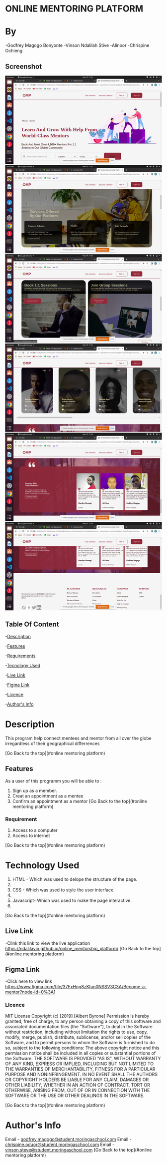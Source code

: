 # ONLINE MENTORING PLATFORM

# By
 -Godfrey Magogo Bonyonte
 -Vinson Ndalilah Stive
 -Alinoor
 -Chrispine Ochieng
 
## Screenshot
![images](/assets/images/Screenshot%20from%202022-05-19%2021-35-30.png)
![images](assets/images/Screenshot%20from%202022-05-19%2021-35-41.png)
![images](/assets/images/Screenshot%20from%202022-05-19%2021-35-51.png)
![images](/assets/images/Screenshot%20from%202022-05-19%2021-36-00.png)
![images](/assets/images/Screenshot%20from%202022-05-19%2021-36-08.png)
![images](/assets/images/Screenshot%20from%202022-05-19%2021-36-13.png)

## Table Of Content

-[Description](#description)

-[Features](#features)

-[Requirements](#requirements)

-[Tecnology Used](#technology-used)

-[Live Link](#live-link)

-[Figma Link](#figma-link)

-[Licence](#licence)

-[Author's Info](#author's-info)

# Description

<p>This program help connect mentees and mentor from all over the globe irregardless of their geographical differrences</p>
[Go Back to the top](#online mentoring platform)

## Features

As a user of this programm you will be able to :
1. Sign up as a member.
2. Creat an appointment as a mentee
3. Confirm an appointment as a mentor
[Go Back to the top](#online mentoring platform)
### Requirement

1. Access to a computer
2. Access to internet


[Go Back to the top](#online mentoring platform)

# Technology Used

1. HTML - Which was used to delope the structure of the page.
2. 
3. CSS - Which was used to style the user interface.
4. 
5. Javascript- Which was used to make the page interactive.
6. 
[Go Back to the top](#online mentoring platform)

## Live Link

 -Clink this link to view the live application
https://ndalilavin.github.io/online_mentorship_platform/
 [Go Back to the top](#online mentoring platform)
 
## Figma Link

 -Click here to view link
 https://www.figma.com/file/37FxHng8zKIun0NSSV3C3A/Become-a-mentor?node-id=0%3A1
 
### LIcence

 MIT License
Copyright (c) [2019] [Albert Byrone]
Permission is hereby granted, free of charge, to any person obtaining a copy
of this software and associated documentation files (the "Software"), to deal
in the Software without restriction, including without limitation the rights
to use, copy, modify, merge, publish, distribute, sublicense, and/or sell
copies of the Software, and to permit persons to whom the Software is
furnished to do so, subject to the following conditions:
The above copyright notice and this permission notice shall be included in all
copies or substantial portions of the Software.
THE SOFTWARE IS PROVIDED "AS IS", WITHOUT WARRANTY OF ANY KIND, EXPRESS OR
IMPLIED, INCLUDING BUT NOT LIMITED TO THE WARRANTIES OF MERCHANTABILITY,
FITNESS FOR A PARTICULAR PURPOSE AND NONINFRINGEMENT. IN NO EVENT SHALL THE
AUTHORS OR COPYRIGHT HOLDERS BE LIABLE FOR ANY CLAIM, DAMAGES OR OTHER
LIABILITY, WHETHER IN AN ACTION OF CONTRACT, TORT OR OTHERWISE, ARISING FROM,
OUT OF OR IN CONNECTION WITH THE SOFTWARE OR THE USE OR OTHER DEALINGS IN THE
SOFTWARE.

[Go Back to the top](#online mentoring platform)

# Author's Info

Email - godfrey.magogo@student.moringaschool.com
Email - chrispine.oduor@student.moringaschool.com
Email - vinson.steve@student.moringaschool.com
[Go Back to the top](#online mentoring platform)
